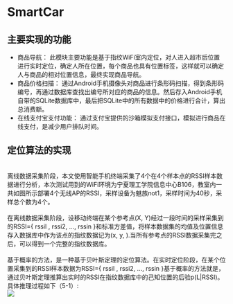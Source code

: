 # SmartCar
## 主要实现的功能
* 商品导航：
此模块主要功能是基于指纹WiFi室内定位，对人进入超市后位置进行实时定位，确定人所在位置，每个商品也具有位置标签，这样就可以确定人与商品的相对位置信息，最终实现商品导航。
* 商品价格扫描：
通过Android手机摄像头对商品进行条形码扫描，得到条形码编号，再通过数据库查找出编号所对应的商品的信息。然后存入Android手机自带的SQLite数据库中，最后把SQLite中的所有数据中的价格进行合计，算出总消费额。
* 在线支付宝支付功能：
通过支付宝提供的沙箱模拟支付接口，模拟进行商品在线支付，是减少用户排队时间。
## 定位算法的实现
<br> 离线数据采集阶段，本文使用智能手机终端采集了4个在4个样本点的RSSI样本数据进行分析，本次测试用到的WiFi环境为宁夏理工学院信息中心B106，教室内一共如图所示部署4个无线AP的RSSI，采样设备为魅族not1，采样时间为40秒，采样总个数为4个。</br>
<br>在离线数据采集阶段，设移动终端在某个参考点(X, Y)经过一段时间的采样采集到的RSSI={ rssil , rssi2, ..., rssin }和标准方差值，将样本数据集的均值及位置信息存入数据库中作为该点的指纹数据记为(x, y, ).当所有参考点的RSSI数据采集完之后，可以得到一个完整的指纹数据库。</br>
<br>基于概率的方法，是一种基于贝叶斯定理的定位算法。在实时定位阶段，在某个位置采集到的RSSI样本数据为RSSI={ rssil , rssi2, ..., rssin }基于概率的方法就是，通过贝叶斯定理推算出实时的RSSI在指纹数据库中的己知位置的后验p(L|RSSI)。具体推理过程如下（5-1）:</br>
![](https://github.com/LvJiaChen/images/bys.jpg)
